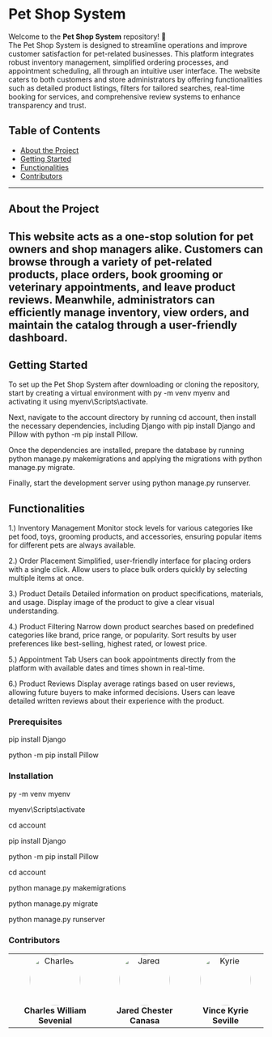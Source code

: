 # Pet Shop System




Welcome to the **Pet Shop System** repository! 🚀  
The Pet Shop System is designed to streamline operations and improve customer satisfaction for pet-related businesses. This platform integrates robust inventory management, simplified ordering processes, and appointment scheduling, all through an intuitive user interface. The website caters to both customers and store administrators by offering functionalities such as detailed product listings, filters for tailored searches, real-time booking for services, and comprehensive review systems to enhance transparency and trust.

## Table of Contents
- [About the Project](#about-the-project)
- [Getting Started](#getting-started)
- [Functionalities](#functionalities)
- [Contributors](#contributors)


---

## About the Project
This website acts as a one-stop solution for pet owners and shop managers alike. Customers can browse through a variety of pet-related products, place orders, book grooming or veterinary appointments, and leave product reviews. Meanwhile, administrators can efficiently manage inventory, view orders, and maintain the catalog through a user-friendly dashboard.
---

## Getting Started
To set up the Pet Shop System after downloading or cloning the repository, start by creating a virtual environment with py -m venv myenv and activating it using myenv\Scripts\activate.

Next, navigate to the account directory by running cd account, then install the necessary dependencies, including Django with pip install Django and Pillow with python -m pip install Pillow.

Once the dependencies are installed, prepare the database by running python manage.py makemigrations and applying the migrations with python manage.py migrate.

Finally, start the development server using python manage.py runserver.

## Functionalities
1.) Inventory Management
Monitor stock levels for various categories like pet food, toys, grooming products, and accessories, ensuring popular items for different pets are always available.
      
2.) Order Placement
Simplified, user-friendly interface for placing orders with a single click.
Allow users to place bulk orders quickly by selecting multiple items at once.

3.) Product Details
Detailed information on product specifications, materials, and usage.
Display image of the product to give a clear visual understanding.

4.) Product Filtering
Narrow down product searches based on predefined categories like brand, price range, or popularity.
Sort results by user preferences like best-selling, highest rated, or lowest price.

5.) Appointment Tab
Users can book appointments directly from the platform with available dates and times shown in real-time.

6.) Product Reviews
Display average ratings based on user reviews, allowing future buyers to make informed decisions.
Users can leave detailed written reviews about their experience with the product.

### Prerequisites
pip install Django

python -m pip install Pillow

### Installation
py -m venv myenv

myenv\Scripts\activate

cd account

pip install Django

python -m pip install Pillow

cd account

python manage.py makemigrations

python manage.py migrate

python manage.py runserver

### Contributors
<table>
  <tr>
    <td align="center">
      <a href="https://github.com/Anonimos0703" target="_blank" style="text-decoration: none;">
        <img src="https://avatars.githubusercontent.com/u/182414790?s=96&v=4" width="100px" height="100px" style="border-radius: 50%;" alt="Charles"/>
        <br />
        <b style="text-decoration: none;">Charles William Sevenial</b>
      </a>
    </td>
    <td align="center">
      <a href="https://github.com/Jared12388" target="_blank" style="text-decoration: none;">
        <img src="https://avatars.githubusercontent.com/u/169159638?v=4" width="100px" height="100px" style="border-radius: 50%;" alt="Jared"/>
        <br />
        <b style="text-decoration: none;">Jared Chester Canasa</b>
      </a>
    </td>
    <td align="center">
      <a href="https://github.com/peachlaugh" target="_blank" style="text-decoration: none;">
        <img src="https://avatars.githubusercontent.com/u/106822327?v=4" width="100px" height="100px" style="border-radius: 50%;" alt="Kyrie"/>
        <br />
        <b style="text-decoration: none;">Vince Kyrie Seville</b>
      </a>
    </td>
  </tr>
</table>


